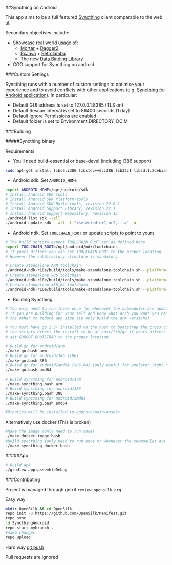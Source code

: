 ##Syncthing on Android

This app aims to be a full featured [Syncthing](https://syncthing.net/) client comparable to the web ui.

Secondary objectives include:

* Showcase real world usage of:
  * [Mortar](https://github.com/square/mortar) + [Dagger2](https://github.com/google/dagger)
  * [RxJava](https://github.com/ReactiveX/RxJava) + [Retrolamba](https://github.com/orfjackal/retrolambda)
  * The new [Data Binding Library](https://developer.android.com/tools/data-binding/guide.html)
* CGO support for Syncthing on android.

###Custom Settings

Syncthing runs with a number of custom settings to optimise your experience and to avoid conflicts with other applications (e.g. [Syncthing for Android application](https://github.com/syncthing/syncthing-android)). In particular:
  - Default GUI address is set to 127.0.0.1:8385 (TLS on)
  - Default Rescan Interval is set to 86400 seconds (1 day)
  - Default Ignore Permissions are enabled
  - Default folder is set to Environment.DIRECTORY_DCIM

###Building

#####Syncthing binary

Requirements

* You'll need build-essential or base-devel (including i386 support)

```bash
sudo apt-get install libc6:i386 libstdc++6:i386 lib32z1 libsdl1.2debian:i386
```

* Android sdk. Set `ANDROID_HOME`

```bash
export ANDROID_HOME=/opt/android/sdk
# Install Android SDK Tools
# Install Android SDK Platform-tools
# Install Android SDK Build-tools, revision 22.0.1
# Install Android Support Library, revision 22.1
# Install Android Support Repository, revision 13
./android list sdk --all
./android update sdk --all -t "<selected nr1,nr2,...>" -u
```

* Android ndk. Set `TOOLCHAIN_ROOT` or update scripts to point to yours

```bash
# The build scripts expect TOOLCHAIN_ROOT set as defined here
export TOOLCHAIN_ROOT=/opt/android/ndk/toolchains
# If yours differs you can set TOOLCHAIN_ROOT to the proper location,
# However the subdirectory structure is mandatory

# Create standalone ARM toolchain
./android-ndk-r10e/build/tools/make-standalone-toolchain.sh --platform=android-21 --arch=arm --install-dir=$TOOLCHAIN_ROOT/arm
# Create standalone x86 toolchain
./android-ndk-r10e/build/tools/make-standalone-toolchain.sh --platform=android-21 --arch=x86  --install-dir=$TOOLCHAIN_ROOT/386
# Create standalone x86_64 toolchain
./android-ndk-r10e/build/tools/make-standalone-toolchain.sh --platform=android-21 --arch=x86_64  --install-dir=$TOOLCHAIN_ROOT/amd64
```

* Building Syncthing

```bash
# You only need to run these once (or whenever the submodules are updated)
# If you are building for your self and know what arch you want you can omit
# the other to reduce apk size (ie only build the arm versions)

# You must have go 1.5+ installed on the host to bootstrap the cross compilation
# the scripts expect the install to be at /usr/lib/go if yours differs you can
# set GOROOT_BOOTSTRAP to the proper location

# Build go for android/arm
./make-go.bash arm
# Build go for android/386 (x86)
./make-go.bash 386
# Build go for android/amd64 (x86_64) (only useful for emulator right now)
./make-go.bash amd64

# Build syncthing for android/arm
./make-syncthing.bash arm
# Build syncthing for android/386
./make-syncthing.bash 386
# Build syncthing for android/amd64
./make-syncthing.bash amd64

#Binaries will be installed to app/src/main/assets

```

Alternatively use docker (This is broken)

```bash
#Make the image (only need to run once)
./make-docker-image.bash
#Build syncthing (only need to run once or whenever the submodules are updated)
./make-syncthing-docker.bash
```

#####App

```bash
# Build apk
./gradlew app:assembleDebug
```

###Contributing

Project is managed through gerrit `review.opensilk.org`

Easy way

```bash
mkdir OpenSilk && cd OpenSilk
repo init -u https://github.com/OpenSilk/Manifest.git
repo sync
cd SyncthingAndroid
repo start mybranch .
#make changes
repo upload .
```

Hard way
[git push](https://gerrit-review.googlesource.com/Documentation/user-upload.html#_git_push)

Pull requests are ignored
